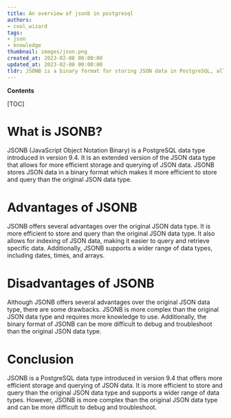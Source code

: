 ```yaml
---
title: An overview of jsonb in postgresql
authors:
- cool_wizard
tags:
- json
- knowledge
thumbnail: images/json.png
created_at: 2023-02-08 00:00:00
updated_at: 2023-02-08 00:00:00
tldr: JSONB is a binary format for storing JSON data in PostgreSQL, allowing for faster access and more efficient storage than the standard JSON data type.
---
```


**Contents**

[TOC]

# What is JSONB?
JSONB (JavaScript Object Notation Binary) is a PostgreSQL data type introduced in version 9.4. It is an extended version of the JSON data type that allows for more efficient storage and querying of JSON data. JSONB stores JSON data in a binary format which makes it more efficient to store and query than the original JSON data type.

# Advantages of JSONB
JSONB offers several advantages over the original JSON data type. It is more efficient to store and query than the original JSON data type. It also allows for indexing of JSON data, making it easier to query and retrieve specific data. Additionally, JSONB supports a wider range of data types, including dates, times, and arrays.

# Disadvantages of JSONB
Although JSONB offers several advantages over the original JSON data type, there are some drawbacks. JSONB is more complex than the original JSON data type and requires more knowledge to use. Additionally, the binary format of JSONB can be more difficult to debug and troubleshoot than the original JSON data type.

# Conclusion
JSONB is a PostgreSQL data type introduced in version 9.4 that offers more efficient storage and querying of JSON data. It is more efficient to store and query than the original JSON data type and supports a wider range of data types. However, JSONB is more complex than the original JSON data type and can be more difficult to debug and troubleshoot.
